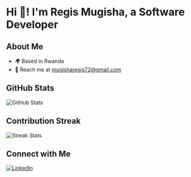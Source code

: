 # Hi 👋! I'm Regis Mugisha, a Software Developer

## About Me
- 🌍 Based in Rwanda
- 📧 Reach me at mugisharegis72@gmail.com

## GitHub Stats
![GitHub Stats](https://github-readme-stats.vercel.app/api?username=regis-mugisha&show_icons=true&theme=dracula)

## Contribution Streak
![Streak Stats](https://github-readme-streak-stats.herokuapp.com/?user=regis-mugisha&theme=dracula)

## Connect with Me
[![LinkedIn](https://img.shields.io/badge/LinkedIn-0077B5?style=for-the-badge&logo=linkedin&logoColor=white)](https://www.linkedin.com/in/regis-mugisha/)
